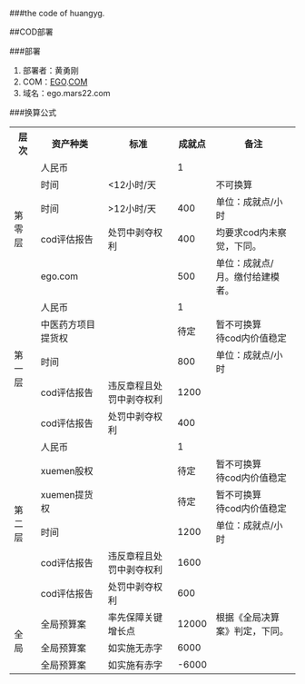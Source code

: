 ###the code of huangyg.

##COD部署

###部署
1. 部署者：黄勇刚
2. COM：[EGO](README.md).[COM](com.md)
3. 域名：ego.mars22.com

###换算公式
<table>
<tr><th>层次</th><th>资产种类</th><th>标准</th><th>成就点</th><th>备注</th></tr>
<tr><td rowspan="5">第零层</td><td>人民币</td><td></td><td>1</td><td></td></tr>
<tr><td>时间</td><td>&lt;12小时/天</td><td></td><td>不可换算</td></tr>
<tr><td>时间</td><td>&gt;12小时/天</td><td>400</td><td>单位：成就点/小时</td></tr>
<tr><td>cod评估报告</td><td>处罚中剥夺权利</td><td>400</td><td>均要求cod内未察觉，下同。</td></tr>
<tr><td>ego.com</td><td></td><td>500</td><td>单位：成就点/月。缴付给建模者。</td></tr>

<tr><td rowspan="5">第一层</td><td>人民币</td><td></td><td>1</td><td></td></tr>
<tr><td>中医药方项目提货权</td><td></td><td>待定</td><td>暂不可换算<br>待cod内价值稳定</td></tr>
<tr><td>时间</td><td></td><td>800</td><td>单位：成就点/小时</td></tr>
<tr><td>cod评估报告</td><td>违反章程且处罚中剥夺权利</td><td>1200</td><td></td></tr>
<tr><td>cod评估报告</td><td>处罚中剥夺权利</td><td>400</td><td></td></tr>


<tr><td rowspan="6">第二层</td><td>人民币</td><td></td><td>1</td><td></td></tr>
<tr><td>xuemen股权</td><td></td><td>待定</td><td>暂不可换算<br>待cod内价值稳定</td></tr>
<tr><td>xuemen提货权</td><td></td><td>待定</td><td>暂不可换算<br>待cod内价值稳定</td></tr>
<tr><td>时间</td><td></td><td>1200</td><td>单位：成就点/小时</td></tr>
<tr><td>cod评估报告</td><td>违反章程且处罚中剥夺权利</td><td>1600</td><td></td></tr>
<tr><td>cod评估报告</td><td>处罚中剥夺权利</td><td>600</td><td></td></tr>

<tr><td rowspan="3">全局</td><td>全局预算案</td><td>率先保障关键增长点</td><td>12000</td><td>根据《全局决算案》判定，下同。</td></tr>
<tr><td>全局预算案</td><td>如实施无赤字</td><td>6000</td><td></td></tr>
<tr><td>全局预算案</td><td>如实施有赤字</td><td>-6000</td><td></td></tr>
</table> 